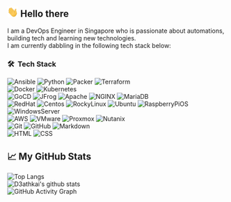 ## <img src="https://github.com/d3athkai/d3athkai/blob/main/wave.gif?raw=true" width="25px"> Hello there  
I am a DevOps Engineer in Singapore who is passionate about automations, building tech and learning new technologies.  
I am currently dabbling in the following tech stack below:  
### 🛠 &nbsp;Tech Stack  
![Ansible](https://img.shields.io/badge/-Ansible-05122A?style=flat&logo=ansible)  ![Python](https://img.shields.io/badge/-Python-05122A?style=flat&logo=python) ![Packer](https://img.shields.io/badge/-Packer-05122A?style=flat&logo=packer) ![Terraform](https://img.shields.io/badge/-Terraform-05122A?style=flat&logo=terraform)  
![Docker](https://img.shields.io/badge/-Docker-05122A?style=flat&logo=docker) ![Kubernetes](https://img.shields.io/badge/-Kubernetes-05122A?style=flat&logo=kubernetes)  
![GoCD](https://img.shields.io/badge/-GoCD-05122A?style=flat&logo=GoCD) ![JFrog](https://img.shields.io/badge/-JFrog-05122A?style=flat&logo=JFrog) ![Apache](https://img.shields.io/badge/-Apache-05122A?style=flat&logo=Apache) ![NGINX](https://img.shields.io/badge/-NGINX-05122A?style=flat&logo=NGINX) ![MariaDB](https://img.shields.io/badge/-MariaDB-05122A?style=flat&logo=MariaDB)  
![RedHat](https://img.shields.io/badge/-RedHat-05122A?style=flat&logo=redhat) ![Centos](https://img.shields.io/badge/-Centos-05122A?style=flat&logo=centos) ![RockyLinux](https://img.shields.io/badge/-RockyLinux-05122A?style=flat&logo=rockylinux) ![Ubuntu](https://img.shields.io/badge/-Ubuntu-05122A?style=flat&logo=ubuntu) ![RaspberryPiOS](https://img.shields.io/badge/-RaspberryPiOS-05122A?style=flat&logo=raspberrypi) ![WindowsServer](https://img.shields.io/badge/-WindowsServer-05122A?style=flat&logo=microsoft)  
![AWS](https://img.shields.io/badge/-AWS-05122A?style=flat&logo=AmazonAWS) ![VMware](https://img.shields.io/badge/-VMwareVsphere-05122A?style=flat&logo=VMware) ![Proxmox](https://img.shields.io/badge/-Proxmox-05122A?style=flat&logo=Proxmox) ![Nutanix](https://img.shields.io/badge/-Nutanix-05122A?style=flat&logo=Nutanix)  
![Git](https://img.shields.io/badge/-Git-05122A?style=flat&logo=git) ![GitHub](https://img.shields.io/badge/-GitHub-05122A?style=flat&logo=github) ![Markdown](https://img.shields.io/badge/-Markdown-05122A?style=flat&logo=markdown)  
![HTML](https://img.shields.io/badge/-HTML-05122A?style=flat&logo=HTML5) ![CSS](https://img.shields.io/badge/-CSS-05122A?style=flat&logo=CSS3&logoColor=1572B6)  
    
## 📈 My GitHub Stats  
![Top Langs](https://github-readme-stats.vercel.app/api/top-langs/?username=d3athkai&langs_count=10&layout=compact&theme=highcontrast)  
![D3athkai's github stats](https://github-readme-stats.vercel.app/api?username=d3athkai&hide=contribs,issues,prs&count_private=true&show_icons=true&theme=highcontrast)  
![GitHub Activity Graph](https://activity-graph.herokuapp.com/graph?username=d3athkai&theme=chartreuse-dark&area=true)  
  
